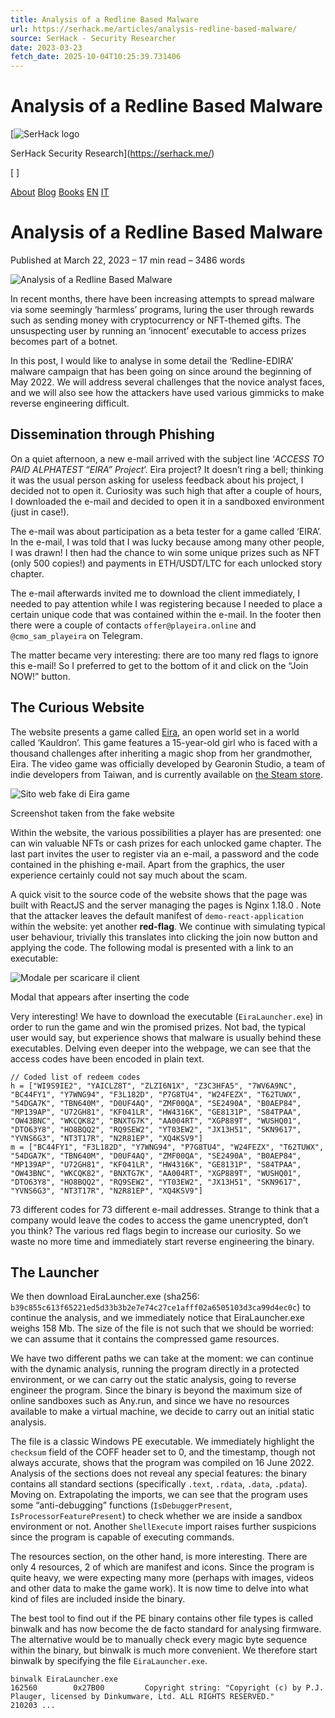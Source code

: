 ```yaml
---
title: Analysis of a Redline Based Malware
url: https://serhack.me/articles/analysis-redline-based-malware/
source: SerHack - Security Researcher
date: 2023-03-23
fetch_date: 2025-10-04T10:25:39.731406
---
```


# Analysis of a Redline Based Malware

[![SerHack logo](https://serhack.me/images/serhack-120.png)

SerHack Security Research](https://serhack.me/)

[ ]

[About](https://serhack.me/about/ "About")
[Blog](https://serhack.me/blog/ "Blog")
[Books](https://serhack.me/books/ "Books")
[EN](https://serhack.me/articles/analysis-redline-based-malware/ "en version")
[IT](https://serhack.me/it/articles/analisi-redline-based-malware/ "it version")

# Analysis of a Redline Based Malware

Published at March 22, 2023 – 17 min read – 3486 words

![Analysis of a Redline Based Malware](https://serhack.me/images/articles/reverse-engineering-redline-malware-eira/redline-malware_v4_800px.jpg)

In recent months, there have been increasing attempts to spread malware via some seemingly ‘harmless’ programs, luring the user through rewards such as sending money with cryptocurrency or NFT-themed gifts. The unsuspecting user by running an ‘innocent’ executable to access prizes becomes part of a botnet.

In this post, I would like to analyse in some detail the ‘Redline-EDIRA’ malware campaign that has been going on since around the beginning of May 2022. We will address several challenges that the novice analyst faces, and we will also see how the attackers have used various gimmicks to make reverse engineering difficult.

## Dissemination through Phishing

On a quiet afternoon, a new e-mail arrived with the subject line ‘*ACCESS TO PAID ALPHATEST “EIRA” Project*’. Eira project? It doesn’t ring a bell; thinking it was the usual person asking for useless feedback about his project, I decided not to open it. Curiosity was such high that after a couple of hours, I downloaded the e-mail and decided to open it in a sandboxed environment (just in case!).

The e-mail was about participation as a beta tester for a game called ‘EIRA’. In the e-mail, I was told that I was lucky because among many other people, I was drawn! I then had the chance to win some unique prizes such as NFT (only 500 copies!) and payments in ETH/USDT/LTC for each unlocked story chapter.

The e-mail afterwards invited me to download the client immediately, I needed to pay attention while I was registering because I needed to place a certain unique code that was contained within the e-mail. In the footer then there were a couple of contacts `offer@playeira.online` and `@cmo_sam_playeira` on Telegram.

The matter became very interesting: there are too many red flags to ignore this e-mail! So I preferred to get to the bottom of it and click on the “Join NOW!” button.

## The Curious Website

The website presents a game called [Eira](https://store.steampowered.com/app/1860960/Eira/), an open world set in a world called ‘Kauldron’. This game features a 15-year-old girl who is faced with a thousand challenges after inheriting a magic shop from her grandmother, Eira. The video game was officially developed by Gearonin Studio, a team of indie developers from Taiwan, and is currently available on [the Steam store](https://store.steampowered.com/app/1860960/Eira/).

![Sito web fake di Eira game](https://serhack.me/images/articles/reverse-engineering-redline-malware-eira/eira-website_800px.jpg)

Screenshot taken from the fake website

Within the website, the various possibilities a player has are presented: one can win valuable NFTs or cash prizes for each unlocked game chapter. The last part invites the user to register via an e-mail, a password and the code contained in the phishing e-mail. Apart from the graphics, the user experience certainly could not say much about the scam.

A quick visit to the source code of the website shows that the page was built with ReactJS and the server managing the pages is Nginx 1.18.0 . Note that the attacker leaves the default manifest of `demo-react-application` within the website: yet another **red-flag**. We continue with simulating typical user behaviour, trivially this translates into clicking the join now button and applying the code. The following modal is presented with a link to an executable:

![Modale per scaricare il client](https://serhack.me/images/articles/reverse-engineering-redline-malware-eira/modal-eira_369x620.jpg)

Modal that appears after inserting the code

Very interesting! We have to download the executable (`EiraLauncher.exe`) in order to run the game and win the promised prizes. Not bad, the typical user would say, but experience shows that malware is usually behind these executables. Delving even deeper into the webpage, we can see that the access codes have been encoded in plain text.

```
// Coded list of redeem codes
h = ["WI9S9IE2", "YAICLZ8T", "ZLZI6N1X", "Z3C3HFA5", "7WV6A9NC", "BC44FY1", "Y7WNG94", "F3L182D", "P7G8TU4", "W24FEZX", "T62TUWX", "54DGA7K", "TBN640M", "D0UF4AQ", "ZMF00QA", "SE2490A", "B0AEP84", "MP139AP", "U72GH81", "KF041LR", "HW4316K", "GE8131P", "S84TPAA", "OW43BNC", "WKCQK82", "BNXTG7K", "AA004RT", "XGP889T", "WUSHQ01", "DTO63Y8", "HO8BQQ2", "RQ9SEW2", "YT03EW2", "JX13H51", "SKN9617", "YVNS6G3", "NT3T17R", "N2R81EP", "XQ4KSV9"]
m = ["BC44FY1", "F3L182D", "Y7WNG94", "P7G8TU4", "W24FEZX", "T62TUWX", "54DGA7K", "TBN640M", "D0UF4AQ", "ZMF00QA", "SE2490A", "B0AEP84", "MP139AP", "U72GH81", "KF041LR", "HW4316K", "GE8131P", "S84TPAA", "OW43BNC", "WKCQK82", "BNXTG7K", "AA004RT", "XGP889T", "WUSHQ01", "DTO63Y8", "HO8BQQ2", "RQ9SEW2", "YT03EW2", "JX13H51", "SKN9617", "YVNS6G3", "NT3T17R", "N2R81EP", "XQ4KSV9"]
```

73 different codes for 73 different e-mail addresses. Strange to think that a company would leave the codes to access the game unencrypted, don’t you think? The various red flags begin to increase our curiosity. So we waste no more time and immediately start reverse engineering the binary.

## The Launcher

We then download EiraLauncher.exe (sha256: `b39c855c613f65221ed5d33b3b2e7e74c27ce1afff02a6505103d3ca99d4ec0c`) to continue the analysis, and we immediately notice that EiraLauncher.exe weighs 158 Mb. The size of the file is not such that we should be worried: we can assume that it contains the compressed game resources.

We have two different paths we can take at the moment: we can continue with the dynamic analysis, running the program directly in a protected environment, or we can carry out the static analysis, going to reverse engineer the program. Since the binary is beyond the maximum size of online sandboxes such as Any.run, and since we have no resources available to make a virtual machine, we decide to carry out an initial static analysis.

The file is a classic Windows PE executable. We immediately highlight the `checksum` field of the COFF header set to 0, and the timestamp, though not always accurate, shows that the program was compiled on 16 June 2022. Analysis of the sections does not reveal any special features: the binary contains all standard sections (specifically `.text`, `.rdata`, `.data`, `.pdata`). Moving on. Extrapolating the imports, we can see that the program uses some “anti-debugging” functions (`IsDebuggerPresent`, `IsProcessorFeaturePresent`) to check whether we are inside a sandbox environment or not. Another `ShellExecute` import raises further suspicions since the program is capable of executing commands.

The resources section, on the other hand, is more interesting. There are only 4 resources, 2 of which are manifest and icons. Since the program is quite heavy, we were expecting many more (perhaps with images, videos and other data to make the game work). It is now time to delve into what kind of files are included inside the binary.

The best tool to find out if the PE binary contains other file types is called binwalk and has now become the de facto standard for analysing firmware. The alternative would be to manually check every magic byte sequence within the binary, but binwalk is much more convenient. We therefore start binwalk by specifying the file `EiraLauncher.exe`.

```
binwalk EiraLauncher.exe
162560        0x27B00         Copyright string: "Copyright (c) by P.J. Plauger, licensed by Dinkumware, Ltd. ALL RIGHTS RESERVED."
210203 ...